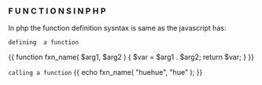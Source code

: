 ###                             F U N C T I O N S     I N    P H P

In php the function definition sysntax is same as the javascript has:

`defining  a function `

{{
    function fxn_name( $arg1, $arg2 )
    {
        $var = $arg1 . $arg2;
        return $var;
    }
}}



`calling a function`
{{
    echo fxn_name( "huehue", "hue" );
}}


